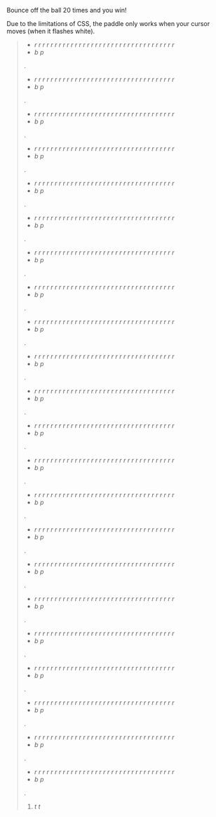 Bounce off the ball 20 times and you win!  

Due to the limitations of CSS, the paddle only works when your cursor moves (when it flashes white).


>  * _r_ _r_ _r_ _r_ _r_ _r_ _r_ _r_ _r_ _r_ _r_ _r_ _r_ _r_ _r_ _r_ _r_ _r_ _r_ _r_ _r_ _r_ _r_ _r_ _r_ _r_ _r_ _r_ _r_ _r_ _r_ _r_ _r_ _r_ _r_ 
>  * _b_ _p_ 
> 
> .
> 
>  * _r_ _r_ _r_ _r_ _r_ _r_ _r_ _r_ _r_ _r_ _r_ _r_ _r_ _r_ _r_ _r_ _r_ _r_ _r_ _r_ _r_ _r_ _r_ _r_ _r_ _r_ _r_ _r_ _r_ _r_ _r_ _r_ _r_ _r_ _r_ 
>  * _b_ _p_ 
> 
> .
> 
>  * _r_ _r_ _r_ _r_ _r_ _r_ _r_ _r_ _r_ _r_ _r_ _r_ _r_ _r_ _r_ _r_ _r_ _r_ _r_ _r_ _r_ _r_ _r_ _r_ _r_ _r_ _r_ _r_ _r_ _r_ _r_ _r_ _r_ _r_ _r_ 
>  * _b_ _p_ 
> 
> .
> 
>  * _r_ _r_ _r_ _r_ _r_ _r_ _r_ _r_ _r_ _r_ _r_ _r_ _r_ _r_ _r_ _r_ _r_ _r_ _r_ _r_ _r_ _r_ _r_ _r_ _r_ _r_ _r_ _r_ _r_ _r_ _r_ _r_ _r_ _r_ _r_ 
>  * _b_ _p_ 
> 
> .
> 
>  * _r_ _r_ _r_ _r_ _r_ _r_ _r_ _r_ _r_ _r_ _r_ _r_ _r_ _r_ _r_ _r_ _r_ _r_ _r_ _r_ _r_ _r_ _r_ _r_ _r_ _r_ _r_ _r_ _r_ _r_ _r_ _r_ _r_ _r_ _r_ 
>  * _b_ _p_ 
> 
> .
> 
>  * _r_ _r_ _r_ _r_ _r_ _r_ _r_ _r_ _r_ _r_ _r_ _r_ _r_ _r_ _r_ _r_ _r_ _r_ _r_ _r_ _r_ _r_ _r_ _r_ _r_ _r_ _r_ _r_ _r_ _r_ _r_ _r_ _r_ _r_ _r_ 
>  * _b_ _p_ 
> 
> .
> 
>  * _r_ _r_ _r_ _r_ _r_ _r_ _r_ _r_ _r_ _r_ _r_ _r_ _r_ _r_ _r_ _r_ _r_ _r_ _r_ _r_ _r_ _r_ _r_ _r_ _r_ _r_ _r_ _r_ _r_ _r_ _r_ _r_ _r_ _r_ _r_ 
>  * _b_ _p_ 
> 
> .
> 
>  * _r_ _r_ _r_ _r_ _r_ _r_ _r_ _r_ _r_ _r_ _r_ _r_ _r_ _r_ _r_ _r_ _r_ _r_ _r_ _r_ _r_ _r_ _r_ _r_ _r_ _r_ _r_ _r_ _r_ _r_ _r_ _r_ _r_ _r_ _r_ 
>  * _b_ _p_ 
> 
> .
> 
>  * _r_ _r_ _r_ _r_ _r_ _r_ _r_ _r_ _r_ _r_ _r_ _r_ _r_ _r_ _r_ _r_ _r_ _r_ _r_ _r_ _r_ _r_ _r_ _r_ _r_ _r_ _r_ _r_ _r_ _r_ _r_ _r_ _r_ _r_ _r_ 
>  * _b_ _p_ 
> 
> .
> 
>  * _r_ _r_ _r_ _r_ _r_ _r_ _r_ _r_ _r_ _r_ _r_ _r_ _r_ _r_ _r_ _r_ _r_ _r_ _r_ _r_ _r_ _r_ _r_ _r_ _r_ _r_ _r_ _r_ _r_ _r_ _r_ _r_ _r_ _r_ _r_ 
>  * _b_ _p_ 
> 
> .
> 
>  * _r_ _r_ _r_ _r_ _r_ _r_ _r_ _r_ _r_ _r_ _r_ _r_ _r_ _r_ _r_ _r_ _r_ _r_ _r_ _r_ _r_ _r_ _r_ _r_ _r_ _r_ _r_ _r_ _r_ _r_ _r_ _r_ _r_ _r_ _r_ 
>  * _b_ _p_ 
> 
> .
> 
>  * _r_ _r_ _r_ _r_ _r_ _r_ _r_ _r_ _r_ _r_ _r_ _r_ _r_ _r_ _r_ _r_ _r_ _r_ _r_ _r_ _r_ _r_ _r_ _r_ _r_ _r_ _r_ _r_ _r_ _r_ _r_ _r_ _r_ _r_ _r_ 
>  * _b_ _p_ 
> 
> .
> 
>  * _r_ _r_ _r_ _r_ _r_ _r_ _r_ _r_ _r_ _r_ _r_ _r_ _r_ _r_ _r_ _r_ _r_ _r_ _r_ _r_ _r_ _r_ _r_ _r_ _r_ _r_ _r_ _r_ _r_ _r_ _r_ _r_ _r_ _r_ _r_ 
>  * _b_ _p_ 
> 
> .
> 
>  * _r_ _r_ _r_ _r_ _r_ _r_ _r_ _r_ _r_ _r_ _r_ _r_ _r_ _r_ _r_ _r_ _r_ _r_ _r_ _r_ _r_ _r_ _r_ _r_ _r_ _r_ _r_ _r_ _r_ _r_ _r_ _r_ _r_ _r_ _r_ 
>  * _b_ _p_ 
> 
> .
> 
>  * _r_ _r_ _r_ _r_ _r_ _r_ _r_ _r_ _r_ _r_ _r_ _r_ _r_ _r_ _r_ _r_ _r_ _r_ _r_ _r_ _r_ _r_ _r_ _r_ _r_ _r_ _r_ _r_ _r_ _r_ _r_ _r_ _r_ _r_ _r_ 
>  * _b_ _p_ 
> 
> .
> 
>  * _r_ _r_ _r_ _r_ _r_ _r_ _r_ _r_ _r_ _r_ _r_ _r_ _r_ _r_ _r_ _r_ _r_ _r_ _r_ _r_ _r_ _r_ _r_ _r_ _r_ _r_ _r_ _r_ _r_ _r_ _r_ _r_ _r_ _r_ _r_ 
>  * _b_ _p_ 
> 
> .
> 
>  * _r_ _r_ _r_ _r_ _r_ _r_ _r_ _r_ _r_ _r_ _r_ _r_ _r_ _r_ _r_ _r_ _r_ _r_ _r_ _r_ _r_ _r_ _r_ _r_ _r_ _r_ _r_ _r_ _r_ _r_ _r_ _r_ _r_ _r_ _r_ 
>  * _b_ _p_ 
> 
> .
> 
>  * _r_ _r_ _r_ _r_ _r_ _r_ _r_ _r_ _r_ _r_ _r_ _r_ _r_ _r_ _r_ _r_ _r_ _r_ _r_ _r_ _r_ _r_ _r_ _r_ _r_ _r_ _r_ _r_ _r_ _r_ _r_ _r_ _r_ _r_ _r_ 
>  * _b_ _p_ 
> 
> .
> 
>  * _r_ _r_ _r_ _r_ _r_ _r_ _r_ _r_ _r_ _r_ _r_ _r_ _r_ _r_ _r_ _r_ _r_ _r_ _r_ _r_ _r_ _r_ _r_ _r_ _r_ _r_ _r_ _r_ _r_ _r_ _r_ _r_ _r_ _r_ _r_ 
>  * _b_ _p_ 
> 
> .
> 
>  * _r_ _r_ _r_ _r_ _r_ _r_ _r_ _r_ _r_ _r_ _r_ _r_ _r_ _r_ _r_ _r_ _r_ _r_ _r_ _r_ _r_ _r_ _r_ _r_ _r_ _r_ _r_ _r_ _r_ _r_ _r_ _r_ _r_ _r_ _r_ 
>  * _b_ _p_ 
> 
> .
> 
>  * _r_ _r_ _r_ _r_ _r_ _r_ _r_ _r_ _r_ _r_ _r_ _r_ _r_ _r_ _r_ _r_ _r_ _r_ _r_ _r_ _r_ _r_ _r_ _r_ _r_ _r_ _r_ _r_ _r_ _r_ _r_ _r_ _r_ _r_ _r_ 
>  * _b_ _p_ 
> 
> .
> 
>  * _r_ _r_ _r_ _r_ _r_ _r_ _r_ _r_ _r_ _r_ _r_ _r_ _r_ _r_ _r_ _r_ _r_ _r_ _r_ _r_ _r_ _r_ _r_ _r_ _r_ _r_ _r_ _r_ _r_ _r_ _r_ _r_ _r_ _r_ _r_ 
>  * _b_ _p_ 
> 
> .
> 
>  1. _t_ _t_ 
>  
>  